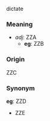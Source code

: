 dictate
### Meaning
+ _adj_: ZZA
	+ __eg__: ZZB

### Origin

ZZC

### Synonym

__eg__: ZZD

+ ZZE


